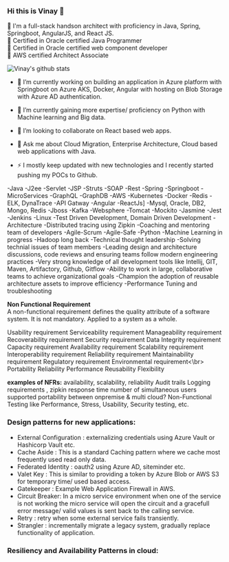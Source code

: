 ### Hi this is Vinay 👋 </br>

🌟 I'm a full-stack handson architect with proficiency in Java, Spring, Springboot, AngularJS, and React JS.</br>
🌟 Certified in Oracle certified Java Programmer</br>
🌟 Certified in Oracle certified web component developer</br>
🌟 AWS certified Architect Associate</br>

![Vinay's github stats](https://github-readme-stats.vercel.app/api?username=vinayvinayu&show_icons=true&count_private=true&theme=buefy)


- 🔭 I’m currently working on building an application in Azure platform with Springboot on Azure AKS, Docker, Angular with hosting on Blob Storage with Azure AD authentication.
- 🌱 I’m currently gaining more expertise/ proficiency on Python with Machine learning and Big data.
- 👯 I’m looking to collaborate on React based web apps.
- 💬 Ask me about Cloud Migration, Enterprise Architecture, Cloud based web applications with Java.

- ⚡ I mostly keep updated with new technologies and I recently started pushing my POCs to Github.



-Java
-J2ee
-Servlet
-JSP
-Struts
-SOAP
-Rest
-Spring
-Springboot
-MicroServices
-GraphQL
-GraphDB
-AWS
-Kubernetes
-Docker
-Redis
-ELK, DynaTrace
-API Gatway
-Angular
-ReactJs]
-Mysql, Oracle, DB2, Mongo, Redis
-Jboss
-Kafka
-Websphere
-Tomcat
-Mockito
-Jasmine
-Jest
-Jenkins
-Linux
-Test Driven Development, Domain Driven Development
-Architecture
-Distributed tracing using Zipkin
-Coaching and mentoring team of developers
-Agile-Scrum
-Agile-Safe
-Python
-Machine Learning in progress
-Hadoop long back
-Technical thought leadership
-Solving technial issues of team members
-Leading design and architecture discussions, code reviews and ensuring teams follow modern engineering practices
-Very strong knowledge of all development tools like Intellij, GIT, Maven, Artifactory, Github, Gitflow
-Ability to work in large, collaborative teams to achieve organizational goals
-Champion the adoption of reusable architecture assets to improve efficiency
-Performance Tuning and troubleshooting


<b>Non Functional Requirement</b></br>
A non-functional requirement defines the quality attribute of a software system.
It is not mandatory.
Applied to a system as a whole.

Usability requirement
Serviceability requirement
Manageability requirement
Recoverability requirement
Security requirement
Data Integrity requirement
Capacity requirement
Availability requirement
Scalability requirement
Interoperability requirement
Reliability requirement
Maintainability requirement
Regulatory requirement
Environmental requirement<\br>
Portability
Reliability
Performance
Reusability
Flexibility

<b>examples of NFRs:</b>
availability, scalability, reliability
Audit trails
Logging requirements , zipkin
response time
number of simultaneous users supported
portability between onpremise & multi cloud?
Non-Functional Testing like Performance, Stress, Usability, Security testing, etc.

### Design patterns for new applications:
  - External Configuration : externalizing credentials using Azure Vault or Hashicorp Vault etc.
  - Cache Aside : This is a standard Caching pattern where we cache most frequently used read only data.
  - Federated Identity : oauth2 using Azure AD, siteminder etc.
  - Valet Key : This is similar to providing a token by Azure Blob or AWS S3 for temporary time/ used based access.
  - Gatekeeper : Example Web Application Firewall in AWS.
  - Circuit Breaker: In a micro service environment when one of the service is not working the micro service will open the circuit and a gracefull error message/ valid values is sent back to the calling service.
  - Retry : retry when some external service fails transiently.
  - Strangler : incrementally migrate a legacy system, gradually replace functionality of application.
  
### Resiliency and Availability Patterns in cloud:

